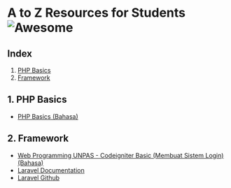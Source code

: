 # A to Z Resources for Students ![Awesome](https://cdn.rawgit.com/sindresorhus/awesome/d7305f38d29fed78fa85652e3a63e154dd8e8829/media/badge.svg)



## Index
1. [PHP Basics](#1-python-basics)
2. [Framework](#2-framework)



## 1. PHP Basics
+ <a href = "https://sekolahkoding.com/kelas/belajar-php-dari-dasar">PHP Basics (Bahasa)</a>

## 2. Framework
+ <a href = "https://www.youtube.com/playlist?list=PLFIM0718LjIXU8ul9FiN-owk04cQKtHPw"> Web Programming UNPAS - Codeigniter Basic (Membuat Sistem Login) (Bahasa)</a>
+ <a href = "https://laravel.com/docs">Laravel Documentation</a>
+ <a href = "https://github.com/laravel/laravel">Laravel Github</a>
